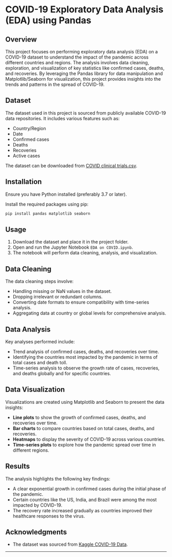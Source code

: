# COVID-19 Exploratory Data Analysis (EDA) using Pandas

## Overview
This project focuses on performing exploratory data analysis (EDA) on a COVID-19 dataset to understand the impact of the pandemic across different countries and regions. The analysis involves data cleaning, exploration, and visualization of key statistics like confirmed cases, deaths, and recoveries. By leveraging the Pandas library for data manipulation and Matplotlib/Seaborn for visualization, this project provides insights into the trends and patterns in the spread of COVID-19.

## Dataset
The dataset used in this project is sourced from publicly available COVID-19 data repositories. It includes various features such as:
- Country/Region
- Date
- Confirmed cases
- Deaths
- Recoveries
- Active cases

The dataset can be downloaded from [COVID clinical trials.csv](https://github.com/aishwarya0404/COVID-19-EDA-using-Pandas/blob/main/covid_19_data.csv).

## Installation
Ensure you have Python installed (preferably 3.7 or later).

Install the required packages using pip:

```bash
pip install pandas matplotlib seaborn
```

## Usage
1. Download the dataset and place it in the project folder.
2. Open and run the Jupyter Notebook `EDA on COVID.ipynb`.
3. The notebook will perform data cleaning, analysis, and visualization.

## Data Cleaning
The data cleaning steps involve:
- Handling missing or NaN values in the dataset.
- Dropping irrelevant or redundant columns.
- Converting date formats to ensure compatibility with time-series analysis.
- Aggregating data at country or global levels for comprehensive analysis.

## Data Analysis
Key analyses performed include:
- Trend analysis of confirmed cases, deaths, and recoveries over time.
- Identifying the countries most impacted by the pandemic in terms of total cases and death toll.
- Time-series analysis to observe the growth rate of cases, recoveries, and deaths globally and for specific countries.

## Data Visualization
Visualizations are created using Matplotlib and Seaborn to present the data insights:
- **Line plots** to show the growth of confirmed cases, deaths, and recoveries over time.
- **Bar charts** to compare countries based on total cases, deaths, and recoveries.
- **Heatmaps** to display the severity of COVID-19 across various countries.
- **Time-series plots** to explore how the pandemic spread over time in different regions.

## Results
The analysis highlights the following key findings:
- A clear exponential growth in confirmed cases during the initial phase of the pandemic.
- Certain countries like the US, India, and Brazil were among the most impacted by COVID-19.
- The recovery rate increased gradually as countries improved their healthcare responses to the virus.

## Acknowledgments
- The dataset was sourced from [Kaggle COVID-19 Data](https://www.kaggle.com/imdevskp/corona-virus-report).

---
